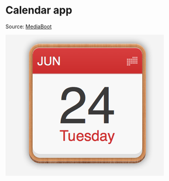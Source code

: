 # Calendar app

Source: [MediaBoot](http://medialoot.com/blog/how-to-create-a-calendar-icon-using-bohemian-coding-sketch/)

![Image](https://raw.githubusercontent.com/domenicosolazzo/practice-sketch/master/icons/calendar/Exports/Desktop.png)
